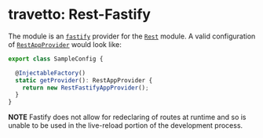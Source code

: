 travetto: Rest-Fastify
===
The module is an [`fastify`](https://www.fastify.io/) provider for the [`Rest`](https://github.com/travetto/travetto/tree/master/module/rest) module. A valid configuration of [`RestAppProvider`](./src/types.ts) would look like:

```typescript
export class SampleConfig {

  @InjectableFactory()
  static getProvider(): RestAppProvider {
    return new RestFastifyAppProvider();
  }
}
```

**NOTE** Fastify does not allow for redeclaring of routes at runtime and so is unable to be used in the live-reload portion of the development process. 